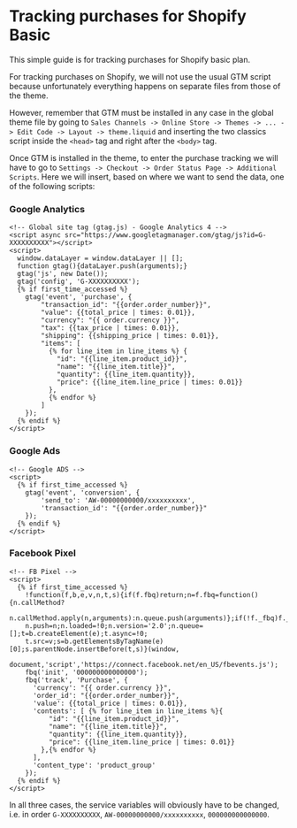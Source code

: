 # Tracking purchases for Shopify Basic
This simple guide is for tracking purchases for Shopify basic plan.

For tracking purchases on Shopify, we will not use the usual GTM script because unfortunately everything happens on separate files from those of the theme.

However, remember that GTM must be installed in any case in the global theme file by going to `Sales Channels -> Online Store -> Themes -> ... -> Edit Code -> Layout -> theme.liquid` and inserting the two classics script inside the `<head>` tag and right after the `<body>` tag.

Once GTM is installed in the theme, to enter the purchase tracking we will have to go to `Settings -> Checkout -> Order Status Page -> Additional Scripts`.
Here we will insert, based on where we want to send the data, one of the following scripts:


### Google Analytics
```
<!-- Global site tag (gtag.js) - Google Analytics 4 -->
<script async src="https://www.googletagmanager.com/gtag/js?id=G-XXXXXXXXXX"></script>
<script>
  window.dataLayer = window.dataLayer || [];
  function gtag(){dataLayer.push(arguments);}
  gtag('js', new Date());
  gtag('config', 'G-XXXXXXXXXX');
  {% if first_time_accessed %}
    gtag('event', 'purchase', {
        "transaction_id": "{{order.order_number}}",
        "value": {{total_price | times: 0.01}},
        "currency": "{{ order.currency }}",
        "tax": {{tax_price | times: 0.01}},
        "shipping": {{shipping_price | times: 0.01}},
        "items": [
          {% for line_item in line_items %} {
            "id": "{{line_item.product_id}}",
            "name": "{{line_item.title}}",
            "quantity": {{line_item.quantity}},
            "price": {{line_item.line_price | times: 0.01}}
          },
          {% endfor %}
        ]
    });
  {% endif %}
</script>
```

### Google Ads
```
<!-- Google ADS -->
<script>
  {% if first_time_accessed %}
    gtag('event', 'conversion', {
        'send_to': 'AW-00000000000/xxxxxxxxxx',
        'transaction_id': "{{order.order_number}}"
    });
  {% endif %}
</script>
```

### Facebook Pixel
```
<!-- FB Pixel -->
<script>
  {% if first_time_accessed %}
    !function(f,b,e,v,n,t,s){if(f.fbq)return;n=f.fbq=function(){n.callMethod?
    n.callMethod.apply(n,arguments):n.queue.push(arguments)};if(!f._fbq)f._fbq=n;
    n.push=n;n.loaded=!0;n.version='2.0';n.queue=[];t=b.createElement(e);t.async=!0;
    t.src=v;s=b.getElementsByTagName(e)[0];s.parentNode.insertBefore(t,s)}(window,
    document,'script','https://connect.facebook.net/en_US/fbevents.js');
    fbq('init', '000000000000000');
    fbq('track', 'Purchase', { 
      'currency': "{{ order.currency }}",
      'order_id': "{{order.order_number}}",
      'value': {{total_price | times: 0.01}},
      'contents': [ {% for line_item in line_items %}{
          "id": "{{line_item.product_id}}",
          "name": "{{line_item.title}}",
          "quantity": {{line_item.quantity}},
          "price": {{line_item.line_price | times: 0.01}}
        },{% endfor %}
      ],
      'content_type': 'product_group'
    });
  {% endif %}
</script>
```


In all three cases, the service variables will obviously have to be changed, i.e. in order `G-XXXXXXXXXX`, `AW-00000000000/xxxxxxxxxx`, `000000000000000`.
